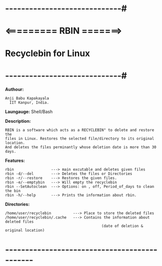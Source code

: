 # -----------------------------#
#    <========= RBIN =======>
#     Recyclebin for Linux
# -----------------------------#

 **Authour:**
 
    Anji Babu Kapakayala
	  IIT Kanpur, India.

**Laungauge:** Shell/Bash

 **Description:** 
	
    RBIN is a software which acts as a RECYCLEBIN" to delete and restore the 
    files in Linux. Restores the selected file/directory to its original location.
    And deletes the files perminantly whose deletion date is more than 30 days.  

 **Features:**
    
    rbin                 ---> main excutable and deletes given files
    rbin -d/--del        ---> Deletes the files or Directories
    rbin -r/--restore    ---> Restores the given files.
    rbin -e/--emptybin   ---> Will empty the recyclebin
    rbin --SetAutoclean  ---> Options: on , off, Period_of_days to clean the bin
    rbin -h/--help       ---> Prints the information about rbin.

 **Directories:**
       
    /home/user/recyclebin          ---> Place to store the deleted files
    /home/user/recyclebin/.cache   ---> Contains the information about deleted files 
	                                    		(date of deletion & original location)

# ---------------------------------------------
